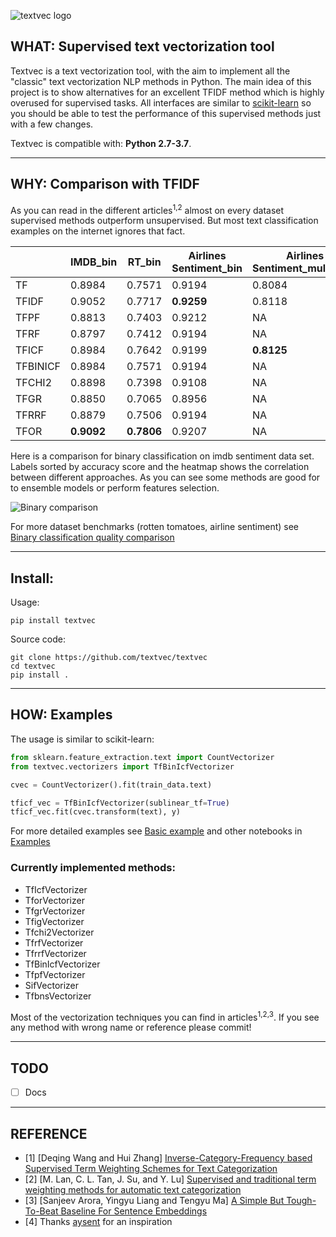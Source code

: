 ![textvec logo](/examples/images/logo.png?raw=true)
## WHAT: Supervised text vectorization tool

Textvec is a text vectorization tool, with the aim to implement all the "classic" text vectorization NLP methods in Python. The main idea of this project is to show alternatives for an excellent TFIDF method which is highly overused for supervised tasks. All interfaces are similar to [scikit-learn](https://github.com/scikit-learn/scikit-learn) so you should be able to test the performance of this supervised methods just with a few changes.

Textvec is compatible with: __Python 2.7-3.7__.

------------------

## WHY: Comparison with TFIDF
As you can read in the different articles<sup>1,2</sup> almost on every dataset supervised methods outperform unsupervised.
But most text classification examples on the internet ignores that fact.

|          |      IMDB_bin      |   RT_bin   |  Airlines Sentiment_bin  | Airlines Sentiment_multiclass | 20news_multiclass |
|----------|--------------------|------------|--------------------------|-------------------------------|-------------------|
| TF       |       0.8984       |   0.7571   |          0.9194          |            0.8084             |       0.8206      |
| TFIDF    |       0.9052       |   0.7717   |        __0.9259__        |            0.8118             |     __0.8575__    |
| TFPF     |       0.8813       |   0.7403   |          0.9212          |              NA               |         NA        |
| TFRF     |       0.8797       |   0.7412   |          0.9194          |              NA               |         NA        |
| TFICF    |       0.8984       |   0.7642   |          0.9199          |          __0.8125__           |       0.8292      |
| TFBINICF |       0.8984       |   0.7571   |          0.9194          |              NA               |         NA        |
| TFCHI2   |       0.8898       |   0.7398   |          0.9108          |              NA               |         NA        |
| TFGR     |       0.8850       |   0.7065   |          0.8956          |              NA               |         NA        |
| TFRRF    |       0.8879       |   0.7506   |          0.9194          |              NA               |         NA        |
| TFOR     |     __0.9092__     | __0.7806__ |          0.9207          |              NA               |         NA        |

Here is a comparison for binary classification on imdb sentiment data set. Labels sorted by accuracy score and the heatmap shows the correlation between different approaches. As you can see some methods are good for to ensemble models or perform features selection.

![Binary comparison](/examples/images/imdb_bin.png?raw=true)

For more dataset benchmarks (rotten tomatoes, airline sentiment) see [Binary classification quality comparison](/examples/binary_comparison.ipynb)

------------------

## Install:
Usage:
```
pip install textvec
```

Source code:
```
git clone https://github.com/textvec/textvec
cd textvec
pip install .
```

------------------

## HOW: Examples
The usage is similar to scikit-learn:
``` python
from sklearn.feature_extraction.text import CountVectorizer
from textvec.vectorizers import TfBinIcfVectorizer

cvec = CountVectorizer().fit(train_data.text)

tficf_vec = TfBinIcfVectorizer(sublinear_tf=True)
tficf_vec.fit(cvec.transform(text), y)
```
For more detailed examples see [Basic example](/examples/basic_usage.ipynb) and other notebooks in [Examples](/examples)

### Currently implemented methods:

- TfIcfVectorizer
- TforVectorizer
- TfgrVectorizer
- TfigVectorizer
- Tfchi2Vectorizer
- TfrfVectorizer
- TfrrfVectorizer
- TfBinIcfVectorizer
- TfpfVectorizer
- SifVectorizer
- TfbnsVectorizer

Most of the vectorization techniques you can find in articles<sup>1,2,3</sup>. If you see any method with wrong name or reference please commit!

------------------

## TODO
- [ ] Docs

------------------

## REFERENCE
- [1] [Deqing Wang and Hui Zhang] [Inverse-Category-Frequency based Supervised Term Weighting Schemes for Text Categorization](https://arxiv.org/pdf/1012.2609.pdf)
- [2] [M. Lan, C. L. Tan, J. Su, and Y. Lu] [Supervised and traditional term weighting methods for automatic text categorization](http://citeseerx.ist.psu.edu/viewdoc/download?doi=10.1.1.151.3665&rep=rep1&type=pdf)
- [3] [Sanjeev Arora, Yingyu Liang and Tengyu Ma] [A Simple But Tough-To-Beat Baseline For Sentence Embeddings](https://openreview.net/pdf?id=SyK00v5xx)
- [4] Thanks [aysent](https://aysent.github.io/2015/10/21/supervised-term-weighting.html#motivation-for-text-classification-tasks) for an inspiration
